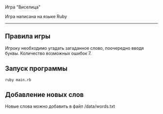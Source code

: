 Игра "Виселица"

Игра написана на языке Ruby

____

Правила игры
-----------

Игроку необходимо угадать загаданное слово, поочередно вводя буквы.
Количество возможных ошибок 7.

Запуск программы
-----------

```
ruby main.rb
```

Добавление новых слов
----------
Новые слова можно добавить в файл /data/words.txt
